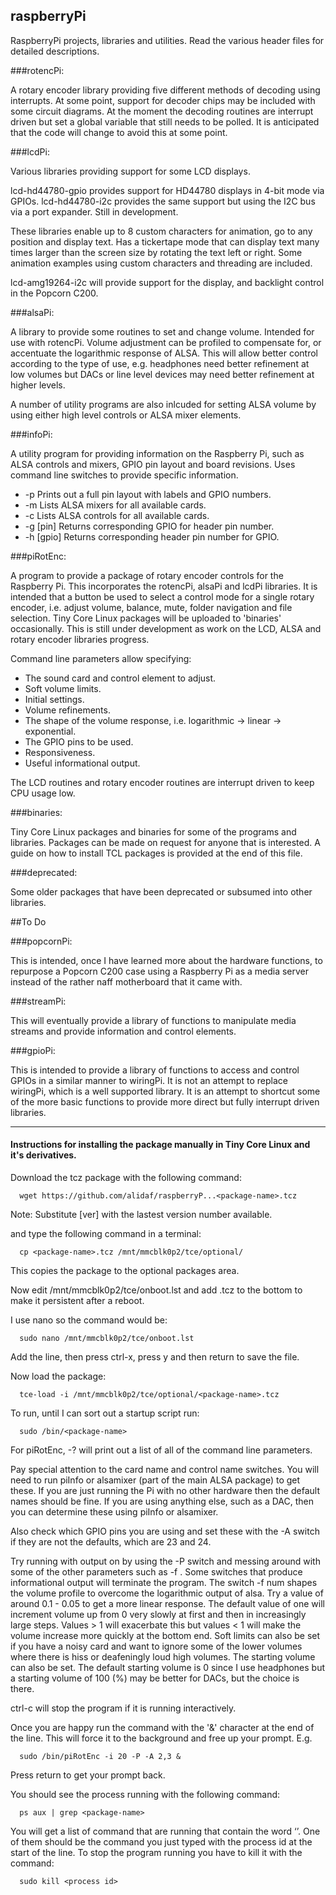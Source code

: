 ## raspberryPi

RaspberryPi projects, libraries and utilities. Read the various header files for detailed descriptions.

###rotencPi:

A rotary encoder library providing five different methods of decoding using interrupts. At some point, support for decoder chips may be included with some circuit diagrams. At the moment the decoding routines are interrupt driven but set a global variable that still needs to be polled. It is anticipated that the code will change to avoid this at some point.

###lcdPi:

Various libraries providing support for some LCD displays. 

lcd-hd44780-gpio provides support for HD44780 displays in 4-bit mode via GPIOs.
lcd-hd44780-i2c provides the same support but using the I2C bus via a port expander. Still in development.

These libraries enable up to 8 custom characters for animation, go to any position and display text. Has a tickertape mode that can display text many times larger than the screen size by rotating the text left or right. Some animation examples using custom characters and threading are included.

lcd-amg19264-i2c will provide support for the display, and backlight control in the Popcorn C200.

###alsaPi:

A library to provide some routines to set and change volume. Intended for use with rotencPi. Volume adjustment can be profiled to compensate for, or accentuate the logarithmic response of ALSA. This will allow better control according to the type of use, e.g. headphones need better refinement at low volumes but DACs or line level devices may need better refinement at higher levels.

A number of utility programs are also inlcuded for setting ALSA volume by using either high level controls or ALSA mixer elements.

###infoPi:

A utility program for providing information on the Raspberry Pi, such as ALSA controls and mixers, GPIO pin layout and board revisions. Uses command line switches to provide specific information. 

* -p Prints out a full pin layout with labels and GPIO numbers.
* -m Lists ALSA mixers for all available cards.
* -c Lists ALSA controls for all available cards.
* -g [pin] Returns corresponding GPIO for header pin number.
* -h [gpio] Returns corresponding header pin number for GPIO.

###piRotEnc:

A program to provide a package of rotary encoder controls for the Raspberry Pi. This incorporates the rotencPi, alsaPi and lcdPi libraries. It is intended that a button be used to select a control mode for a single rotary encoder, i.e. adjust volume, balance, mute, folder navigation and file selection. Tiny Core Linux packages will be uploaded to 'binaries' occasionally. This is still under development as work on the LCD, ALSA and rotary encoder libraries progress.

Command line parameters allow specifying:

* The sound card and control element to adjust.
* Soft volume limits.
* Initial settings.
* Volume refinements.
* The shape of the volume response, i.e. logarithmic -> linear -> exponential.
* The GPIO pins to be used.
* Responsiveness.
* Useful informational output.

The LCD routines and rotary encoder routines are interrupt driven to keep CPU usage low.

###binaries:

Tiny Core Linux packages and binaries for some of the programs and libraries. Packages can be made on request for anyone that is interested. A guide on how to install TCL packages is provided at the end of this file. 

###deprecated:

Some older packages that have been deprecated or subsumed into other libraries.

##To Do

###popcornPi:

This is intended, once I have learned more about the hardware functions, to repurpose a Popcorn C200 case using a Raspberry Pi as a media server instead of the rather naff motherboard that it came with.

###streamPi:

This will eventually provide a library of functions to manipulate media streams and provide information and control elements.

###gpioPi:

This is intended to provide a library of functions to access and control GPIOs in a similar manner to wiringPi. It is not an attempt to replace wiringPi, which is a well supported library. It is an attempt to shortcut some of the more basic functions to provide more direct but fully interrupt driven libraries.

---
#### Instructions for installing the package manually in Tiny Core Linux and it's derivatives.

Download the tcz package with the following command:

      wget https://github.com/alidaf/raspberryP...<package-name>.tcz

 Note: Substitute [ver] with the lastest version number available.

and type the following command in a terminal:

      cp <package-name>.tcz /mnt/mmcblk0p2/tce/optional/

This copies the package to the optional packages area.

Now edit /mnt/mmcblk0p2/tce/onboot.lst and add <package-name>.tcz to the bottom to make it persistent after 
a reboot.

I use nano so the command would be:

      sudo nano /mnt/mmcblk0p2/tce/onboot.lst

Add the line, then press ctrl-x, press y and then return to save the file.

Now load the package:

      tce-load -i /mnt/mmcblk0p2/tce/optional/<package-name>.tcz

To run, until I can sort out a startup script run:

      sudo /bin/<package-name>

For piRotEnc, -? will print out a list of all of the command line parameters.

Pay special attention to the card name and control name switches. You will need to run piInfo or alsamixer (part of the main ALSA package) to get these. If you are just running the Pi with no other hardware then the default names should be fine. If you are using anything else, such as a DAC, then you can determine these using piInfo or alsamixer.

Also check which GPIO pins you are using and set these with the -A switch if they are not the defaults, 
which are 23 and 24.

Try running with output on by using the -P switch and messing around with some of the other parameters such 
as -f <num>. Some switches that produce informational output will terminate the program. The switch -f num 
shapes the volume profile to overcome the logarithmic output of alsa. Try a value of around 0.1 - 0.05 to get a 
more linear response. The default value of one will increment volume up from 0 very slowly at first and then in 
increasingly large steps. Values > 1 will exacerbate this but values < 1 will make the volume increase more 
quickly at the bottom end. Soft limits can also be set if you have a noisy card and want to ignore some of the 
lower volumes where there is hiss or deafeningly loud high volumes. The starting volume can also be set. The default starting volume is 0 since I use headphones but a starting 
volume of 100 (%) may be better for DACs, but the choice is there.

ctrl-c will stop the program if it is running interactively.

Once you are happy run the command with the '&' character at the end of the line. This will force it to the 
background and free up your prompt. E.g.

      sudo /bin/piRotEnc -i 20 -P -A 2,3 &

Press return to get your prompt back.

You should see the process running with the following command:

      ps aux | grep <package-name>

You will get a list of command that are running that contain the word ‘<package-name>’. One of them should be the 
command you just typed with the process id at the start of the line. To stop the program running you have to kill 
it with the command:

      sudo kill <process id>
